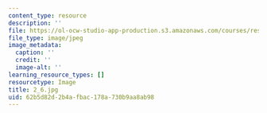 ```yaml
---
content_type: resource
description: ''
file: https://ol-ocw-studio-app-production.s3.amazonaws.com/courses/res-18-006-calculus-revisited-single-variable-calculus-fall-2010/62b5d82d2b4afbac178a730b9aa8ab98_2_6.jpg
file_type: image/jpeg
image_metadata:
  caption: ''
  credit: ''
  image-alt: ''
learning_resource_types: []
resourcetype: Image
title: 2_6.jpg
uid: 62b5d82d-2b4a-fbac-178a-730b9aa8ab98
---
```

